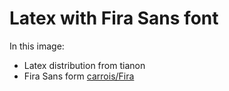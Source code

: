 # Latex with Fira Sans font

In this image:
* Latex distribution from tianon
* Fira Sans form [carrois/Fira](https://github.com/carrois/Fira)
